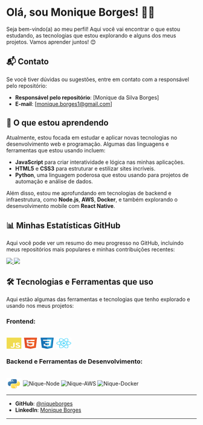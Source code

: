 # **Olá, sou Monique Borges! 👩‍💻**

Seja bem-vindo(a) ao meu perfil! Aqui você vai encontrar o que estou estudando, as tecnologias que estou explorando e alguns dos meus projetos. Vamos aprender juntos! 😊

## **📬 Contato**

Se você tiver dúvidas ou sugestões, entre em contato com a responsável pelo repositório:

- **Responsável pelo repositório**: [Monique da Silva Borges]  
- **E-mail**: [monique.borges1@gmail.com]  

## **🚀 O que estou aprendendo**

Atualmente, estou focada em estudar e aplicar novas tecnologias no desenvolvimento web e programação. Algumas das linguagens e ferramentas que estou usando incluem:

- **JavaScript** para criar interatividade e lógica nas minhas aplicações.
- **HTML5** e **CSS3** para estruturar e estilizar sites incríveis.
- **Python**, uma linguagem poderosa que estou usando para projetos de automação e análise de dados.

Além disso, estou me aprofundando em tecnologias de backend e infraestrutura, como **Node.js**, **AWS**, **Docker**, e também explorando o desenvolvimento mobile com **React Native**.

## **📊 Minhas Estatísticas GitHub**

Aqui você pode ver um resumo do meu progresso no GitHub, incluindo meus repositórios mais populares e minhas contribuições recentes:

<div>
  <a href="https://github.com/niqueborges">
    <img height="180em" src="https://github-readme-stats.vercel.app/api?username=niqueborges&show_icons=true&theme=dark&include_all_commits=true&count_private=true"/>
  </a>
  <a href="https://github.com/niqueborges">
    <img height="180em" src="https://github-readme-stats.vercel.app/api/top-langs/?username=niqueborges&layout=compact&langs_count=7&theme=dark"/>
  </a>
</div>

## **🛠️ Tecnologias e Ferramentas que uso**

Aqui estão algumas das ferramentas e tecnologias que tenho explorado e usando nos meus projetos:

### **Frontend:**
<div style="display: inline_block"><br>
  <img align="center" alt="Nique-Js" height="30" width="40" src="https://raw.githubusercontent.com/devicons/devicon/master/icons/javascript/javascript-plain.svg">
  <img align="center" alt="Nique-HTML" height="30" width="40" src="https://raw.githubusercontent.com/devicons/devicon/master/icons/html5/html5-original.svg">
  <img align="center" alt="Nique-CSS" height="30" width="40" src="https://raw.githubusercontent.com/devicons/devicon/master/icons/css3/css3-original.svg">
  <img align="center" alt="Nique-ReactNative" height="30" width="40" src="https://raw.githubusercontent.com/devicons/devicon/master/icons/react/react-original.svg"> <!-- Adicionando React Native -->
</div>

### **Backend e Ferramentas de Desenvolvimento:**
<div><br>
  <img align="center" alt="Nique-Python" height="30" width="40" src="https://raw.githubusercontent.com/devicons/devicon/master/icons/python/python-original.svg">
  <img align="center" alt="Nique-Node" height="30" width="40" src="https://img.shields.io/badge/Node.js-43853D?style=for-the-badge&logo=node.js&logoColor=white">
  <img align="center" alt="Nique-AWS" height="30" width="40" src="https://img.shields.io/badge/Amazon_AWS-FF9900?style=for-the-badge&logo=amazonaws&logoColor=white">
  <img align="center" alt="Nique-Docker" height="30" width="40" src="https://img.shields.io/badge/docker-%230db7ed.svg?style=for-the-badge&logo=docker&logoColor=white">
</div>

---

- **GitHub**: [@niqueborges](https://github.com/niqueborges)
- **LinkedIn**: [Monique Borges](https://www.linkedin.com/in/moniquesborges/)

---
